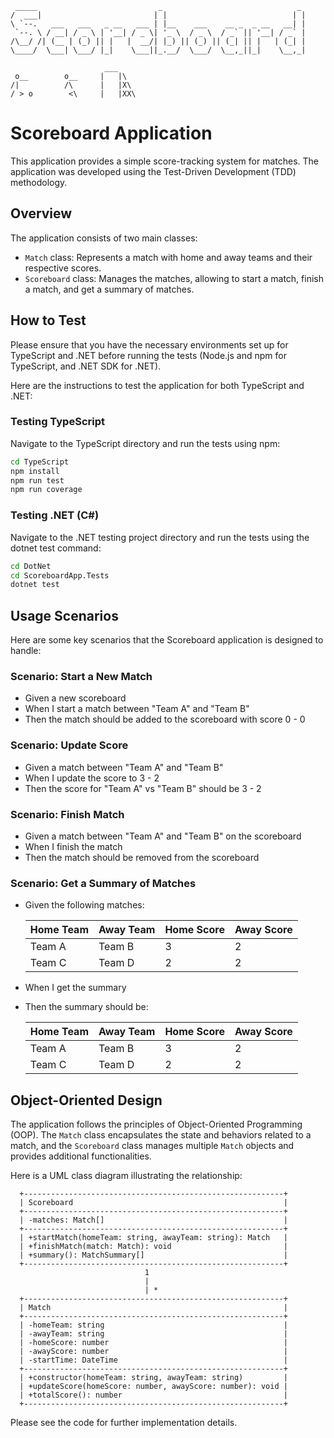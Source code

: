 ```
 _____                           _                              _ 
/  ___|                         | |                            | |
\ `--.   ___   ___   _ __   ___ | |__    ___    __ _  _ __   __| |
 `--. \ / __| / _ \ | '__| / _ \| '_ \  / _ \  / _` || '__| / _` |
/\__/ /| (__ | (_) || |   |  __/| |_) || (_) || (_| || |   | (_| |
\____/  \___| \___/ |_|    \___||_.__/  \___/  \__,_||_|    \__,_|
                                                                                                                                
                     ___
 o__        o__     |   |\
/|          /\      |   |X\
/ > o        <\     |   |XX\

```

# Scoreboard Application

This application provides a simple score-tracking system for matches. The application was developed using the Test-Driven Development (TDD) methodology.

## Overview

The application consists of two main classes:

- `Match` class: Represents a match with home and away teams and their respective scores.
- `Scoreboard` class: Manages the matches, allowing to start a match, finish a match, and get a summary of matches.

## How to Test

Please ensure that you have the necessary environments set up for TypeScript and .NET before running the tests (Node.js and npm for TypeScript, and .NET SDK for .NET).

Here are the instructions to test the application for both TypeScript and .NET:

### Testing TypeScript
Navigate to the TypeScript directory and run the tests using npm:

```bash
cd TypeScript
npm install
npm run test
npm run coverage
```

### Testing .NET (C#)
Navigate to the .NET testing project directory and run the tests using the dotnet test command:

```bash
cd DotNet
cd ScoreboardApp.Tests
dotnet test
```

## Usage Scenarios

Here are some key scenarios that the Scoreboard application is designed to handle:

### Scenario: Start a New Match

- Given a new scoreboard
- When I start a match between "Team A" and "Team B"
- Then the match should be added to the scoreboard with score 0 - 0

### Scenario: Update Score

- Given a match between "Team A" and "Team B"
- When I update the score to 3 - 2
- Then the score for "Team A" vs "Team B" should be 3 - 2

### Scenario: Finish Match

- Given a match between "Team A" and "Team B" on the scoreboard
- When I finish the match
- Then the match should be removed from the scoreboard

### Scenario: Get a Summary of Matches

- Given the following matches:

  | Home Team | Away Team | Home Score | Away Score |
  |---        |---        |---         |---         |
  | Team A    | Team B    | 3          | 2          |
  | Team C    | Team D    | 2          | 2          |

- When I get the summary
- Then the summary should be:

  | Home Team | Away Team | Home Score | Away Score |
  |---        |---        |---         |---         |
  | Team A    | Team B    | 3          | 2          |
  | Team C    | Team D    | 2          | 2          |

## Object-Oriented Design

The application follows the principles of Object-Oriented Programming (OOP). The `Match` class encapsulates the state and behaviors related to a match, and the `Scoreboard` class manages multiple `Match` objects and provides additional functionalities.

Here is a UML class diagram illustrating the relationship:

```
  +----------------------------------------------------------+
  | Scoreboard                                               |
  +----------------------------------------------------------+
  | -matches: Match[]                                        |
  +----------------------------------------------------------+
  | +startMatch(homeTeam: string, awayTeam: string): Match   |
  | +finishMatch(match: Match): void                         |
  | +summary(): MatchSummary[]                               |
  +----------------------------------------------------------+
                              1
                              |
                              | *
  +----------------------------------------------------------+
  | Match                                                    |
  +----------------------------------------------------------+
  | -homeTeam: string                                        |
  | -awayTeam: string                                        |
  | -homeScore: number                                       |
  | -awayScore: number                                       |
  | -startTime: DateTime                                     |
  +----------------------------------------------------------+
  | +constructor(homeTeam: string, awayTeam: string)         |
  | +updateScore(homeScore: number, awayScore: number): void |
  | +totalScore(): number                                    |
  +----------------------------------------------------------+
```

Please see the code for further implementation details.
